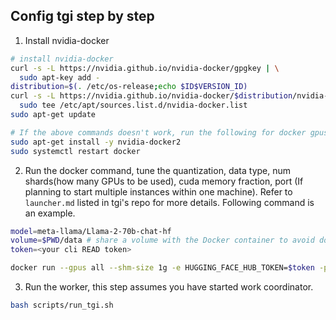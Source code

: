 ## Config tgi step by step

1. Install nvidia-docker

```bash
# install nvidia-docker
curl -s -L https://nvidia.github.io/nvidia-docker/gpgkey | \
  sudo apt-key add -
distribution=$(. /etc/os-release;echo $ID$VERSION_ID)
curl -s -L https://nvidia.github.io/nvidia-docker/$distribution/nvidia-docker.list | \
  sudo tee /etc/apt/sources.list.d/nvidia-docker.list
sudo apt-get update

# If the above commands doesn't work, run the following for docker gpus not found problem
sudo apt-get install -y nvidia-docker2
sudo systemctl restart docker
```

2. Run the docker command, tune the quantization, data type, num shards(how many GPUs to be used), cuda memory fraction, port (If planning to start multiple instances within one machine). Refer to `launcher.md` listed in tgi's repo for more details. Following command is an example.

```bash
model=meta-llama/Llama-2-70b-chat-hf
volume=$PWD/data # share a volume with the Docker container to avoid downloading weights every run
token=<your cli READ token>

docker run --gpus all --shm-size 1g -e HUGGING_FACE_HUB_TOKEN=$token -p 8080:80 -v $volume:/data ghcr.io/huggingface/text-generation-inference:1.1.0 --model-id $model --num-shard 4 --dtype float16 --cuda-memory-fraction 0.45
```

3. Run the worker, this step assumes you have started work coordinator.

```bash
bash scripts/run_tgi.sh
```
